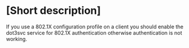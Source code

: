# [Short description]

If you use a 802.1X configuration profile on a client you should enable the dot3svc service for 802.1X authentication otherwise authentication is not working.